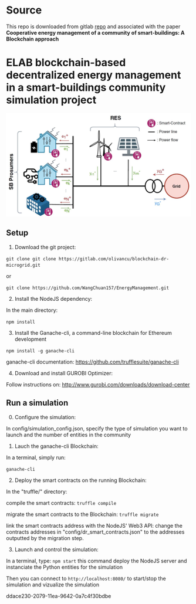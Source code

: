# Source

This repo is downloaded from gitlab [repo](https://gitlab.com/olivancu/blockchain-dr-microgrid)
and associated with the paper **Cooperative energy management of a community of smart-buildings: A Blockchain approach**


# ELAB blockchain-based decentralized energy management in a smart-buildings community simulation project

<img src="doc/architecture.JPG" alt="Architecture" width="600"/>

## Setup

1. Download the git project:

`git clone git clone https://gitlab.com/olivancu/blockchain-dr-microgrid.git`

or

`git clone https://github.com/WangChuan157/EnergyManagement.git`

2. Install the NodeJS dependency:

In the main directory:

`npm install`

3. Install the Ganache-cli, a command-line blockchain for Ethereum development

`npm install -g ganache-cli`

ganache-cli documentation: https://github.com/trufflesuite/ganache-cli

4. Download and install GUROBI Optimizer:

Follow instructions on: http://www.gurobi.com/downloads/download-center


## Run a simulation

0. Configure the simulation:

In config/simulation_config.json, specify the type of simulation you want to launch and the number of entities in the community

1. Lauch the ganache-cli Blockchain:

In a terminal, simply run: 

`ganache-cli`

2. Deploy the smart contracts on the running Blockchain:

In the "truffle/" directory:

compile the smart contracts: `truffle compile`

migrate the smart contracts to the Blockchain: `truffle migrate`

link the smart contracts address with the NodeJS' Web3 API: change the contracts addresses in "config/dr_smart_contracts.json" to the addresses outputted by the migration step.


3. Launch and control the simulation:

In a terminal, type:
`npm start`
this command deploy the NodeJS server and instanciate the Python entities for the simulation

Then you can connect to `http://localhost:8080/` to start/stop the simulation and vizualize the simulation

ddace230-2079-11ea-9642-0a7c4f30bdbe
